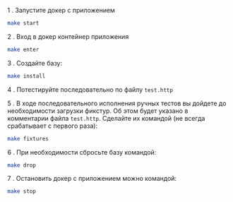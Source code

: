 1 . Запустите докер с приложением
```bash
make start
```
2 . Вход в докер контейнер приложения
```bash
make enter
```
3 . Cоздайте базу:
```bash
make install
```
4 . Потестируйте последовательно по файлу `test.http`

5 . В ходе последовательного исполнения ручных тестов вы дойдете до необходимости загрузки фикстур.
 Об этом будет указано в комментарии файла `test.http`. Сделайте их командой (не всегда срабатывает с первого раза):
 ```bash
 make fixtures
 ```
6 . При необходимости сбросьте базу командой:
 ```bash
 make drop
 ```
7 . Остановить докер с приложением можно командой:
 ```bash
 make stop
 ```
